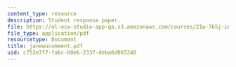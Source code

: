 ```yaml
---
content_type: resource
description: Student response paper.
file: https://ol-ocw-studio-app-qa.s3.amazonaws.com/courses/21w-765j-interactive-and-non-linear-narrative-theory-and-practice-spring-2004/c752e7f7fabcb0eb2337deba6d065240_janewucomment.pdf
file_type: application/pdf
resourcetype: Document
title: janewucomment.pdf
uid: c752e7f7-fabc-b0eb-2337-deba6d065240
---
```

